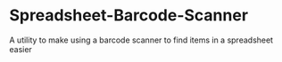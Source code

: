 Spreadsheet-Barcode-Scanner
===========================

A utility to make using a barcode scanner to find items in a spreadsheet easier

